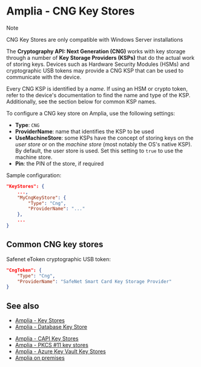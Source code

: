 ﻿# Amplia - CNG Key Stores

> [!NOTE]
> CNG Key Stores are only compatible with Windows Server installations

The **Cryptography API: Next Generation (CNG)** works with key storage through a number of **Key Storage Providers (KSPs)**
that do the actual work of storing keys. Devices such as Hardware Security Modules (HSMs) and cryptographic USB tokens may
provide a CNG KSP that can be used to communicate with the device.

<!--
> [!TIP]
> Although Windows Server has its own KSP which provides access to its native key stores, for that purpose you should use [Native Key Stores](native.md) instead.
-->

Every CNG KSP is identified by a *name*. If using an HSM or crypto token, refer to the device's documentation
to find the name and type of the KSP. Additionally, see the section below for common KSP names.

To configure a CNG key store on Amplia, use the following settings:

* **Type**: `CNG`
* **ProviderName**: name that identifies the KSP to be used
* **UseMachineStore**: some KSPs have the concept of storing keys on the *user store* or on the *machine store* (most notably the OS's native KSP).
  By default, the user store is used. Set this setting to `true` to use the machine store.
* **Pin**: the PIN of the store, if required

<!--
TODO:
OverrideKeyPins: ?
RememberKeyPins: ?
-->

Sample configuration:

```json
"KeyStores": {
	...,
	"MyCngKeyStore": {
		"Type": "Cng",
		"ProviderName": "..."
	},
	...
}
```

## Common CNG key stores

Safenet eToken cryptographic USB token:

```json
"CngToken": {
	"Type": "Cng",
	"ProviderName": "SafeNet Smart Card Key Storage Provider"
}
```

<!-- TODO: add Thales nCipher configuration -->

## See also

* [Amplia - Key Stores](index.md)
* [Amplia - Database Key Store](database.md)
<!-- [Amplia - Native Key Stores](native.md) -->
* [Amplia - CAPI Key Stores](capi.md)
* [Amplia - PKCS #11 key stores](pkcs11.md)
* [Amplia - Azure Key Vault Key Stores](azure.md)
* [Amplia on premises](../index.md)
